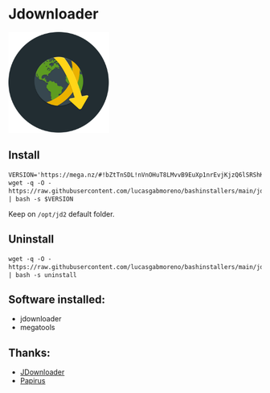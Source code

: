 # Jdownloader
<img src="preview.svg" width="200">

## Install
```
VERSION='https://mega.nz/#!bZtTnSDL!nVnOHuT8LMvvB9EuXp1nrEvjKjzQ6lSRShKkyGNRYPo'
wget -q -O - https://raw.githubusercontent.com/lucasgabmoreno/bashinstallers/main/jdownloader/install.sh | bash -s $VERSION
```
Keep on `/opt/jd2` default folder.

## Uninstall
```
wget -q -O - https://raw.githubusercontent.com/lucasgabmoreno/bashinstallers/main/jdownloader/install.sh | bash -s uninstall
```

## Software installed:
* jdownloader
* megatools

## Thanks:
* [JDownloader](https://jdownloader.org/)
* [Papirus](https://github.com/PapirusDevelopmentTeam)
